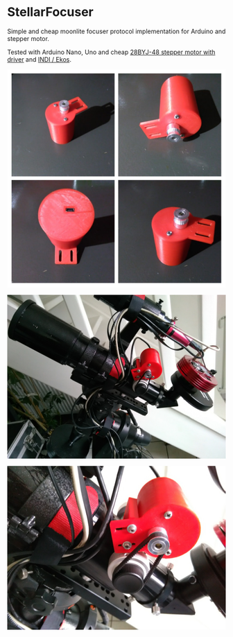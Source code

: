 # StellarFocuser

Simple and cheap moonlite focuser protocol implementation for Arduino and stepper motor. 

Tested with Arduino Nano, Uno and cheap [28BYJ-48 stepper motor with driver](https://arduino-info.wikispaces.com/SmallSteppers) and [INDI / Ekos](http://indilib.org).

![alt text](rendering/20171106_193915-COLLAGE.jpg)

![alt text](rendering/IMG_20171118_122853.jpg)

![alt text](rendering/IMG_20171118_122900.jpg)
